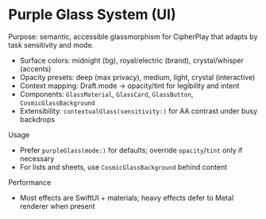 # Purple Glass System (UI)

Purpose: semantic, accessible glassmorphism for CipherPlay that adapts by task sensitivity and mode.

- Surface colors: midnight (bg), royal/electric (brand), crystal/whisper (accents)
- Opacity presets: deep (max privacy), medium, light, crystal (interactive)
- Context mapping: Draft.mode → opacity/tint for legibility and intent
- Components: `GlassMaterial`, `GlassCard`, `GlassButton`, `CosmicGlassBackground`
- Extensibility: `contextualGlass(sensitivity:)` for AA contrast under busy backdrops

Usage
- Prefer `purpleGlass(mode:)` for defaults; override `opacity`/`tint` only if necessary
- For lists and sheets, use `CosmicGlassBackground` behind content

Performance
- Most effects are SwiftUI + materials; heavy effects defer to Metal renderer when present

